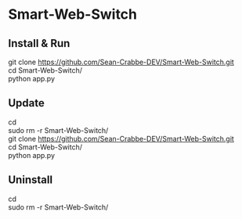 # Smart-Web-Switch

<h2>Install & Run</h2>

git clone https://github.com/Sean-Crabbe-DEV/Smart-Web-Switch.git <br>
cd Smart-Web-Switch/ <br>
python app.py <br>

<h2>Update</h2>

cd <br>
sudo rm -r Smart-Web-Switch/ <br>
git clone https://github.com/Sean-Crabbe-DEV/Smart-Web-Switch.git <br>
cd Smart-Web-Switch/ <br>
python app.py <br>

<h2>Uninstall</h2>

cd <br>
sudo rm -r Smart-Web-Switch/ <br>


